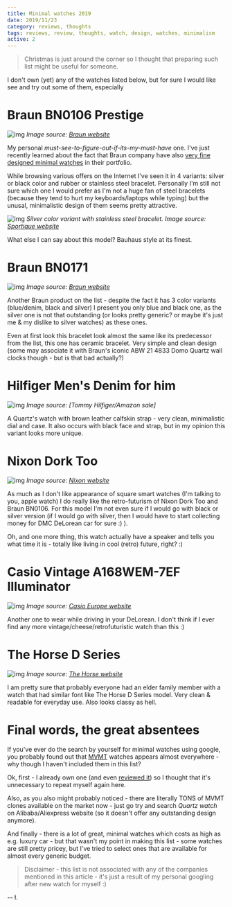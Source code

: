 ```yaml
---
title: Minimal watches 2019
date: 2019/11/23
category: reviews, thoughts
tags: reviews, review, thoughts, watch, design, watches, minimalism
active: 2
---
```


> Christmas is just around the corner so I thought that preparing such list might be useful for someone.

I don't own (yet) any of the watches listed below, but for sure I would like see and try out some of them, especially

# Braun BN0106 Prestige

![img](/static/braun-bn106-black-1.jpg)
*Image source: [Braun website](https://www.braun-clocks.com)*

My personal *must-see-to-figure-out-if-its-my-must-have* one. I've just recently learned about the fact that Braun company have also [very fine designed minimal watches](https://www.braun-clocks.com/watches.html) in their portfolio.

While browsing various offers on the Internet I've seen it in 4 variants: silver or black color and rubber or stainless steel bracelet. Personally I'm still not sure which one I would prefer as I'm not a huge fan of steel bracelets (because they tend to hurt my keyboards/laptops while typing) but the unusal, minimalistic design of them seems pretty attractive.

![img](/static/braun-bn106-silver-1.jpg)
*Silver color variant with stainless steel bracelet. Image source: [Sportique website](https://www.sportique.com/)*

What else I can say about this model? Bauhaus style at its finest.

# Braun BN0171

![img](/static/braun-BN0171.jpg)
*Image source: [Braun website](https://www.braun-clocks.com)*

Another Braun product on the list - despite the fact it has 3 color variants (blue/denim, black and silver) I present you only blue and black one, as the silver one is not that outstanding (or looks pretty generic? or maybe it's just me & my dislike to silver watches) as these ones.

Even at first look this bracelet look almost the same like its predecessor from the list, this one has ceramic bracelet. Very simple and clean design (some may associate it with Braun's iconic ABW 21 4833 Domo Quartz wall clocks though - but is that bad actually?)

# Hilfiger Men's Denim for him

![img](/static/hilfiger-denim-watch.jpg)
*Image source: [Tommy Hilfiger/Amazon sale]*

A Quartz's watch with brown leather calfskin strap - very clean, minimalistic dial and case. It also occurs with black face and strap, but in my opinion this variant looks more unique.

# Nixon Dork Too

![img](/static/nixon-dork-too.jpg)
*Image source: [Nixon website](https://www.nixon.com/)*

As much as I don't like appearance of square smart watches (I'm talking to you, apple watch) I do really like the retro-futurism of Nixon Dork Too and Braun BN0106. For this model I'm not even sure if I would go with black or silver version (if I would go with silver, then I would have to start collecting money for DMC DeLorean car for sure :) ).

Oh, and one more thing, this watch actually have a speaker and tells you what time it is - totally like living in cool (retro) future, right? :)


# Casio Vintage A168WEM-7EF Illuminator

![img](/static/casio-vintage-a168wem-7ef.png)
*Image source: [Casio Europe website](https://www.casio-europe.com)*

Another one to wear while driving in your DeLorean. I don't think if I ever find any more vintage/cheese/retrofuturistic watch than this :)

# The Horse D Series

![img](/static/thehorse-d-series.jpg)
*Image source: [The Horse website](https://www.thehorse.com.au/)*

I am pretty sure that probably everyone had an elder family member with a watch that had similar font like The Horse D Series model. Very clean & readable for everyday use. Also looks classy as hell.

# Final words, the great absentees

If you've ever do the search by yourself for minimal watches using google, you probably found out that [MVMT](https://www.mvmtwatches.com) watches appears almost everywhere - why though I haven't included them in this list?

Ok, first - I already own one (and even [reviewed it](/notes/mvmt-watch-review/)) so I thought that it's unnecessary to repeat myself again here.

Also, as you also might probably noticed - there are literally TONS of MVMT clones available on the market now - just go try and search *Quartz watch* on Alibaba/Aliexpress website (so it doesn't offer any outstanding design anymore).

And finally - there is a lot of great, minimal watches which costs as high as e.g. luxury car - but that wasn't my point in making this list - some watches are still pretty pricey, but I've tried to select ones that are available for almost every generic budget.

> Disclaimer - this list is not associated with any of the companies mentioned in this article - it's just a result of my personal googling after new watch for myself :)

-- ł.